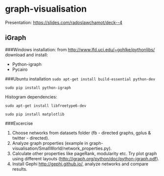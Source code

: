 graph-visualisation
===================

Presentation: https://slides.com/radoslawchamot/deck--4

## iGraph
###Windows installation:
from http://www.lfd.uci.edu/~gohlke/pythonlibs/ download and install:
- Python-igraph
- Pycairo


###Ubuntu installation
 `sudo apt-get install build-essential python-dev`

 `sudo pip install python-igraph`

Histogram dependencies:

 `sudo apt-get install libfreetype6-dev`

 `sudo pip install matplotlib`
 
###Excercise

1. Choose networks from datasets folder (fb - directed graphs, gplus & twitter - directed).
2. Analyze graph properties (example in graph-visualisation/SmallWorld/network_properties.py).
3. Calculate other properties like pageRank, modularity etc. Try plot graph using different layouts (http://igraph.org/python/doc/python-igraph.pdf).
4. Install Gephi http://gephi.github.io/, analyze networks and compare results.

